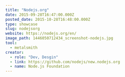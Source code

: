 ```yaml
---
title: "Nodejs.org"
date: 2015-09-28T16:47:00.000Z
posted_date: 2015-10-28T16:48:00.000Z
type: showcase
slug: nodejsorg
website: https://nodejs.org/en/
image_path: 1446050712434_screenshot-nodejs.jpg
tool:
  - metalsmith
creator:
  - role: "Dev, Desgin"
  - link: https://github.com/nodejs/new.nodejs.org
  - name: Node.js Foundation
---
```


